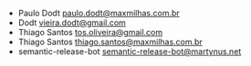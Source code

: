* Paulo Dodt <paulo.dodt@maxmilhas.com.br>
* Dodt <vieira.dodt@gmail.com>
* Thiago Santos <tos.oliveira@gmail.com>
* Thiago Santos <thiago.santos@maxmilhas.com.br>
* semantic-release-bot <semantic-release-bot@martynus.net>
